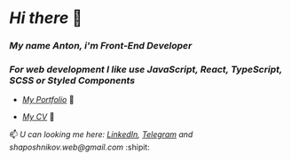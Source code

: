 # _Hi there_ 👋 
### _My name Anton, i'm Front-End Developer_
### _For web development I like use JavaScript, React, TypeScript, SCSS or Styled Components_
- _<a href="https://shaposhnikov.in/" target="_blank">My Portfolio</a>_ :link:

- _<a href="https://drive.google.com/file/d/1_X0WFqP8EUNvBxd4JYCTVO0KJ5kYB1Z_/view?usp=sharing" target="_blank">My CV</a>_ :link:

📫 _U can looking me here: <a href="https://www.linkedin.com/in/shaposhnikov-dev/" target="_blank">LinkedIn</a>,
  <a href="https://t.me/purrpurr" target="_blank">Telegram</a> and shaposhnikov.web@gmail.com_ :shipit:
